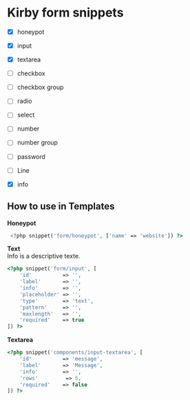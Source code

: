# Kirby form snippets

- [x] honeypot
- [x] input
- [x] textarea
- [ ] checkbox
- [ ] checkbox group
- [ ] radio
- [ ] select
- [ ] number
- [ ] number group
- [ ] password
- [ ] Line
- [x] info


## How to use in Templates

**Honeypot**
```php
 <?php snippet('form/honeypot', ['name' => 'website']) ?>
```

**Text**</br>
Info is a descriptive texte.

```php
<?php snippet('form/input', [
    'id'          => '',
    'label'       => '',
    'info'        => '',
    'placeholder' => '',
    'type'        => 'text',
    'pattern'     => '',
    'maxlength'   => '',
    'required'    => true
]) ?>
```
**Textarea**</br>
```php
<?php snippet('components/input-textarea', [
    'id'          => 'message',
    'label'       => 'Message',
    'info'        => '',
    'rows'         => 5,
    'required'    => false
]) ?>
```